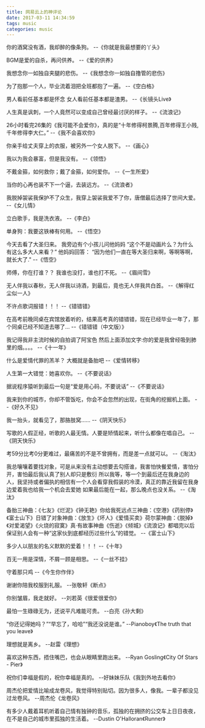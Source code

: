 ```yaml
---
title: 网易云上的神评论
date: 2017-03-11 14:34:59
tags: music
categories: music
---
```


你的酒窝没有酒，我却醉的像条狗。 --《你就是我最想要的丫头》

BGM是爱的自杀，再问供养。 --《爱的供养》

我想念你一如独自夹腿的悲伤。 --《我想念你一如独自撸管的悲伤》

为了抱那一个人，毕业流着泪把全班都抱了一遍。 --《空白格》

男人看前任基本都是怀念 女人看前任基本都是渣男。 --《长镜头Live》

人生真是讽刺，一个人竟然可以变成自己曾经最讨厌的样子。 --《流浪记》

26小时看完26集的《我可能不会爱你》，真的是“十年修得柯景腾,百年修得王小贱,千年修得李大仁。” --《我不会喜欢你》

你亲手给丈夫穿上的衣服，被另外一个女人脱下。 --《画心》

我以为我会暴富，但是我没有。 --《领悟》

不戴金箍，如何救你；戴了金箍，如何爱你。 --《一生所爱》

当你的心再也装不下一个逼，去装远方。 --《流浪者》

我脱掉袈裟我保护不了众生，我穿上袈裟我爱不了你，唐僧最后选择了世间大爱。 --《女儿情》

立白歌手，我是洗衣液。 --《李白》

单身狗：我要这铁棒有何用。 --《悟空》

今天去看了大圣归来。 我旁边有个小孩儿问他妈妈 “这个不是动画片么？为什么有这么多大人来看？” 他妈妈回答： “因为他们一直在等大圣归来啊，等啊等啊，就长大了." --《悟空》

师傅，你在打谁？？ 我谁也没打，谁也打不死。 --《眉间雪》

无人伴我以春秋，无人伴我以诗酒，到最后，竟也无人伴我共白首。 --《解得红尘似一人》

不许点歌词报错！！！ --《错错错》

在高考前晚同桌在宾馆放着听的，结果高考真的错错错，现在已经毕业一年了，那个同桌已经不知道去哪了... --《错错错（中文版）》

我记得我非主流时候的自拍调了阿宝色 然后上面添加文字:你的爱是我曾经吸到肺里的烟。。。。 --《十一年》

什么是爱情代罪的羔羊？ 大概就是备胎吧  --《爱情转移》

人生第一大错觉：她喜欢你。 --《不要说话》

据说程序猿听到最后一句是“爱是用心码，不要说话” --《不要说话》

我来到你的城市，你却不管饭吃，你会不会忽然的出现，在街角的挖掘机上面。 --《好久不见》

我一抬头，就看见了，那胳肢窝…… --《阴天快乐》

写歌的人假正经，听歌的人最无情。人要是矫情起来，听什么都像在唱自己。 --《阴天快乐》

考59分比考0分更难过，最痛苦的不是不曾拥有，而是差一点就可以。 --《淘汰》

我总嚷嚷着要找对象，可是从来没有主动想要去勾搭谁，我害怕快餐爱情，害怕分开，害怕最后我认真了别人却只是敷衍 所以我等，等一个到最后还在我身边的人，我坚持或者偏执的相信有一个人会看穿我假装的冷漠，真正的靠近我留在我身边爱着我也给我一个机会去爱她 如果最后能在一起，那么晚点也没关系。 --《淘汰》

备胎三神曲：《七友》《烂泥》《钟无艳》你给我死远点三神曲：《空港》《药别停》《富士山下》日错了对象神曲：《放生》《坏人》《爱情买卖》荷尔蒙神曲：《脱掉》《对爱渴望》《火烧的寂寞》真·有故事神曲《伤逝》《倾城》《流浪记》都唱完以后保证别人会有一种“这家伙到底都经历过些什么”的错觉。  --《富士山下》

多少人以朋友的名义默默的爱着！！！ --《十年》

百无一用是深情，不屑一顾是相思。 --《一丝不挂》

守着那只鸡  --《今生你作伴》

谢谢你陪我校服到礼服。 --张敬轩《断点》

你别皱眉，我走就好。 --刘若英《很爱很爱你》

最怕一生碌碌无为，还说平凡难能可贵。 --白亮《孙大剩》

“你还记得她吗？”“早忘了，哈哈”“我还没说是谁。” --Pianoboy《The truth that you leave》

理想就是离乡。 --赵雷《理想》

喜欢这种东西，捂住嘴巴，也会从眼睛里跑出来。 --Ryan Gosling《City Of Stars - Pier》

祝你们幸福是假的，祝你幸福是真的。 --好妹妹乐队《我到外地去看你》

周杰伦把爱情比喻成龙卷风，我觉得特别贴切。因为很多人，像我。一辈子都没见过龙卷风。 --周杰伦《龙卷风》

有多少人戴着耳机听着自己情有独钟的音乐，孤独的在拥挤的公交车上日日夜夜，在不是自己的城市里孤独的生活着。 --Dustin O'Halloran《Runner》